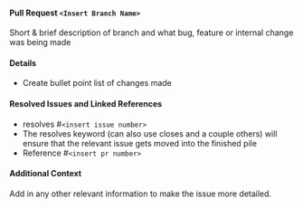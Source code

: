 #### Pull Request `<Insert Branch Name>`

Short & brief description of branch and what bug, feature or internal change was being made

#### Details

- Create bullet point list of changes made

#### Resolved Issues and Linked References

- resolves #`<insert issue number>`
- The resolves keyword (can also use closes and a couple others) will ensure that the relevant issue gets moved into the finished pile
- Reference #`<insert pr number>`

#### Additional Context

Add in any other relevant information to make the issue more detailed.
